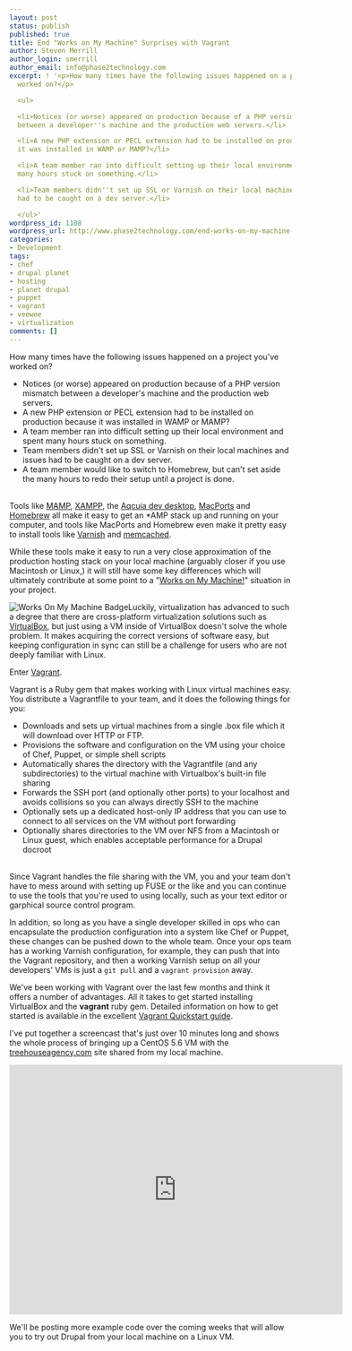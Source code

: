```yaml
---
layout: post
status: publish
published: true
title: End "Works on My Machine" Surprises with Vagrant
author: Steven Merrill
author_login: smerrill
author_email: info@phase2technology.com
excerpt: ! '<p>How many times have the following issues happened on a project you''ve
  worked on?</p>

  <ul>

  <li>Notices (or worse) appeared on production because of a PHP version mismatch
  between a developer''s machine and the production web servers.</li>

  <li>A new PHP extension or PECL extension had to be installed on production because
  it was installed in WAMP or MAMP?</li>

  <li>A team member ran into difficult setting up their local environment and spent
  many hours stuck on something.</li>

  <li>Team members didn''t set up SSL or Varnish on their local machines and issues
  had to be caught on a dev server.</li>

  </ul>'
wordpress_id: 1108
wordpress_url: http://www.phase2technology.com/end-works-on-my-machine-surprises-with-vagrant/
categories:
- Development
tags:
- chef
- drupal planet
- hosting
- planet drupal
- puppet
- vagrant
- veewee
- virtualization
comments: []
---
```

<p>How many times have the following issues happened on a project you've worked on?</p></p>
<ul>
<li>Notices (or worse) appeared on production because of a PHP version mismatch between a developer's machine and the production web servers.</li>
<li>A new PHP extension or PECL extension had to be installed on production because it was installed in WAMP or MAMP?</li>
<li>A team member ran into difficult setting up their local environment and spent many hours stuck on something.</li>
<li>Team members didn't set up SSL or Varnish on their local machines and issues had to be caught on a dev server.</li>
<li>A team member would like to switch to Homebrew, but can't set aside the many hours to redo their setup until a project is done.</li><br />
</ul></p>
<p>Tools like <a href="http://www.mamp.info/en/index.html">MAMP</a>, <a href="http://www.apachefriends.org/en/xampp.html">XAMPP</a>, the <a href="http://network.acquia.com/downloads">Aqcuia dev desktop</a>, <a href="http://www.macports.org/">MacPorts</a> and <a href="http://mxcl.github.com/homebrew/">Homebrew</a> all make it easy to get an *AMP stack up and running on your computer, and tools like MacPorts and Homebrew even make it pretty easy to install tools like <a href="https://www.varnish-cache.org/">Varnish</a> and <a href="http://memcached.org/">memcached</a>.</p></p>
<p>While these tools make it easy to run a very close approximation of the production hosting stack on your local machine (arguably closer if you use Macintosh or Linux,) it will still have some key differences which will ultimately contribute at some point to a "<a href="http://www.codinghorror.com/blog/2007/03/the-works-on-my-machine-certification-program.html">Works on My Machine!</a>" situation in your project.</p></p>
<p><img alt="Works On My Machine Badge" src="http://treehouseagency.com/sites/treehouseagency.com/files/worksonmymachine_0.png" style="border: medium none; display: block; float: left;" /></p></p>
<p>Luckily, virtualization has advanced to such a degree that there are cross-platform virtualization solutions such as <a href="https://www.virtualbox.org/">VirtualBox</a>, but just using a VM inside of VirtualBox doesn't solve the whole problem. It makes acquiring the correct versions of software easy, but keeping configuration in sync can still be a challenge for users who are not deeply familiar with Linux.</p></p>
<p>Enter <a href="http://vagrantup.com/">Vagrant</a>.</p></p>
<p>Vagrant is a Ruby gem that makes working with Linux virtual machines easy. You distribute a Vagrantfile to your team, and it does the following things for you:</p></p>
<ul>
<li>Downloads and sets up virtual machines from a single .box file which it will download over HTTP or FTP.</li>
<li>Provisions the software and configuration on the VM using your choice of Chef, Puppet, or simple shell scripts</li>
<li>Automatically shares the directory with the Vagrantfile (and any subdirectories) to the virtual machine with Virtualbox's built-in file sharing</li>
<li>Forwards the SSH port (and optionally other ports) to your localhost and avoids collisions so you can always directly SSH to the machine</li>
<li>Optionally sets up a dedicated host-only IP address that you can use to connect to all services on the VM without port forwarding</li>
<li>Optionally shares directories to the VM over NFS from a Macintosh or Linux guest, which enables acceptable performance for a Drupal docroot</li><br />
</ul></p>
<p>Since Vagrant handles the file sharing with the VM, you and your team don't have to mess around with setting up FUSE or the like and you can continue to use the tools that you're used to using locally, such as your text editor or garphical source control program.</p></p>
<p>In addition, so long as you have a single developer skilled in ops who can encapsulate the production configuration into a system like Chef or Puppet, these changes can be pushed down to the whole team. Once your ops team has a working Varnish configuration, for example, they can push that into the Vagrant repository, and then a working Varnish setup on all your developers' VMs is just a <code>git pull</code> and a <code>vagrant provision</code> away.</p></p>
<p>We've been working with Vagrant over the last few months and think it offers a number of advantages. All it takes to get started installing VirtualBox and the <strong>vagrant</strong> ruby gem. Detailed information on how to get started is available in the excellent <a href="http://vagrantup.com/docs/getting-started/index.html">Vagrant Quickstart guide</a>.</p></p>
<p>I've put together a screencast that's just over 10 minutes long and shows the whole process of bringing up a CentOS 5.6 VM with the <a href="http://treehouseagency.com">treehouseagency.com</a> site shared from my local machine.</p></p>
<p><iframe src="http://player.vimeo.com/video/31494273?title=0&byline=0&portrait=0&color=ff9933" width="595" height="446" frameborder="0" webkitAllowFullScreen allowFullScreen></iframe></p></p>
<p>We'll be posting more example code over the coming weeks that will allow you to try out Drupal from your local machine on a Linux VM.</p></p>
